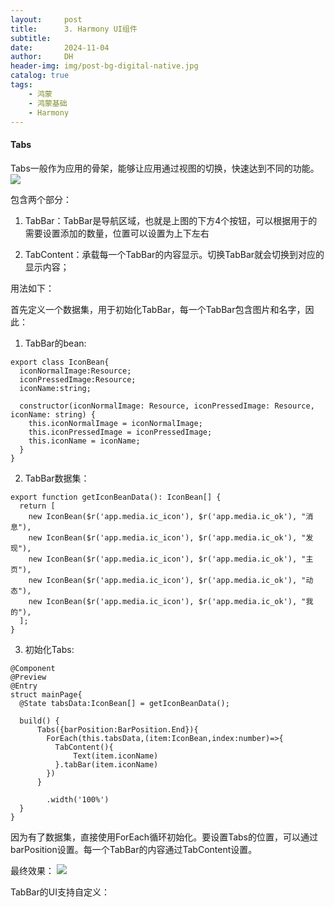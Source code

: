 ```yaml
---
layout:     post
title:      3. Harmony UI组件
subtitle:   
date:       2024-11-04
author:     DH
header-img: img/post-bg-digital-native.jpg
catalog: true
tags:
    - 鸿蒙
    - 鸿蒙基础
    - Harmony
---
```

#### Tabs
Tabs一般作为应用的骨架，能够让应用通过视图的切换，快速达到不同的功能。
![](https://camo.githubusercontent.com/26a14f8c7194cd2de530235fef0bb842f6216d26765e548ef8d42cb83ac6218b/68747470733a2f2f692d626c6f672e6373646e696d672e636e2f6469726563742f31633831636264623537376634333737383366616335393539316436643939352e706e67)

包含两个部分：

1. TabBar：TabBar是导航区域，也就是上图的下方4个按钮，可以根据用于的需要设置添加的数量，位置可以设置为上下左右

2. TabContent：承载每一个TabBar的内容显示。切换TabBar就会切换到对应的显示内容；

用法如下：

首先定义一个数据集，用于初始化TabBar，每一个TabBar包含图片和名字，因此：

1. TabBar的bean:

```
export class IconBean{
  iconNormalImage:Resource;
  iconPressedImage:Resource;
  iconName:string;

  constructor(iconNormalImage: Resource, iconPressedImage: Resource, iconName: string) {
    this.iconNormalImage = iconNormalImage;
    this.iconPressedImage = iconPressedImage;
    this.iconName = iconName;
  }
}
```

2. TabBar数据集：

```
export function getIconBeanData(): IconBean[] {
  return [
    new IconBean($r('app.media.ic_icon'), $r('app.media.ic_ok'), "消息"),
    new IconBean($r('app.media.ic_icon'), $r('app.media.ic_ok'), "发现"),
    new IconBean($r('app.media.ic_icon'), $r('app.media.ic_ok'), "主页"),
    new IconBean($r('app.media.ic_icon'), $r('app.media.ic_ok'), "动态"),
    new IconBean($r('app.media.ic_icon'), $r('app.media.ic_ok'), "我的"),
  ];
}
```

3. 初始化Tabs:

```
@Component
@Preview
@Entry
struct mainPage{
  @State tabsData:IconBean[] = getIconBeanData();

  build() {
      Tabs({barPosition:BarPosition.End}){
        ForEach(this.tabsData,(item:IconBean,index:number)=>{
          TabContent(){
              Text(item.iconName)
          }.tabBar(item.iconName)
        })
      }

        .width('100%')
  }
}
```
因为有了数据集，直接使用ForEach循环初始化。要设置Tabs的位置，可以通过barPosition设置。每一个TabBar的内容通过TabContent设置。

最终效果：
![](https://camo.githubusercontent.com/c44ab61da6f92c6418bd9fd20ef60b5ceed43662839025dd7239edbbb557e929/68747470733a2f2f692d626c6f672e6373646e696d672e636e2f6469726563742f35376330373537316137393734326462613036633537643465623235303832642e706e67)

TabBar的UI支持自定义：

